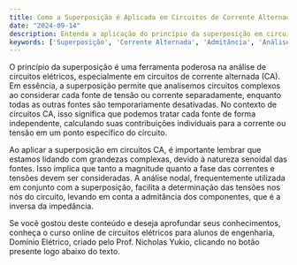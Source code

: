 ```yaml
---
title: Como a Superposição é Aplicada em Circuitos de Corrente Alternada?
date: "2024-09-14"
description: Entenda a aplicação do princípio da superposição em circuitos de corrente alternada e sua importância na análise de circuitos complexos.
keywords: ['Superposição', 'Corrente Alternada', 'Admitância', 'Análise Nodal']
---
```


O princípio da superposição é uma ferramenta poderosa na análise de circuitos elétricos, especialmente em circuitos de corrente alternada (CA). Em essência, a superposição permite que analisemos circuitos complexos ao considerar cada fonte de tensão ou corrente separadamente, enquanto todas as outras fontes são temporariamente desativadas. No contexto de circuitos CA, isso significa que podemos tratar cada fonte de forma independente, calculando suas contribuições individuais para a corrente ou tensão em um ponto específico do circuito.

Ao aplicar a superposição em circuitos CA, é importante lembrar que estamos lidando com grandezas complexas, devido à natureza senoidal das fontes. Isso implica que tanto a magnitude quanto a fase das correntes e tensões devem ser consideradas. A análise nodal, frequentemente utilizada em conjunto com a superposição, facilita a determinação das tensões nos nós do circuito, levando em conta a admitância dos componentes, que é a inversa da impedância.

Se você gostou deste conteúdo e deseja aprofundar seus conhecimentos, conheça o curso online de circuitos elétricos para alunos de engenharia, Domínio Elétrico, criado pelo Prof. Nicholas Yukio, clicando no botão presente logo abaixo do texto.